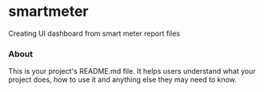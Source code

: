 smartmeter
==========

Creating UI dashboard from smart meter report files

### About

This is your project's README.md file. It helps users understand what your
project does, how to use it and anything else they may need to know.